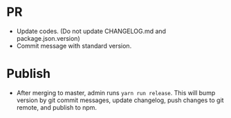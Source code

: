 # PR

* Update codes. (Do not update CHANGELOG.md and package.json.version)
* Commit message with standard version.

# Publish

* After merging to master, admin runs `yarn run release`. This will bump version by git commit messages, update changelog, push changes to git remote, and publish to npm.
